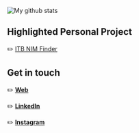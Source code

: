 ![My github stats](https://github-readme-stats.vercel.app/api?username=jonesnapoleon&count_private=true&show_icons=true&theme=dark)

## Highlighted Personal Project

✏️ [ITB NIM Finder](https://jonesnapoleon.com/nimfinder)

## Get in touch

✏️ [**Web**](https://jonesnapoleon.com)

✏️ [**LinkedIn**](https://linkedin.com/in/jonesnapoleon/)

✏️ [**Instagram**](https://instagram.com/jonesnapoleon/)
